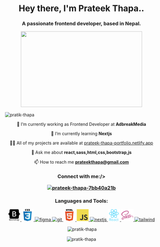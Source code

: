 <h1 align="center">Hey there, I'm Prateek Thapa..</h1>
<h3 align="center">A passionate frontend developer, based in Nepal.</h3>

<div align="center">
<img src="https://media2.giphy.com/media/QNFhOolVeCzPQ2Mx85/giphy.gif" height="250" width="400"
</div> 

<p align="left"> <img src="https://komarev.com/ghpvc/?username=pratik-thapa&label=Profile%20views&color=0e75b6&style=flat" alt="pratik-thapa" /> </p>

🔭 I’m currently working as Frontend Developer at **AdbreakMedia**

🌱 I’m currently learning **Nextjs**

👨‍💻 All of my projects are available at [prateek-thapa-portfolio.netlify.app](prateek-thapa-portfolio.netlify.app)

💬 Ask me about **react,sass,html,css,bootstrap,js**

📫 How to reach me **prateekthapa@gmail.com**

<h3 align="center">Connect with me:/>
<p align="center">
<a href="https://linkedin.com/in/prateek-thapa-7bb40a21b" target="blank"><img align="center" src="https://raw.githubusercontent.com/rahuldkjain/github-profile-readme-generator/master/src/images/icons/Social/linked-in-alt.svg" alt="prateek-thapa-7bb40a21b" height="30" width="40" /></a>
</p>

<h3 align="center">Languages and Tools:</h3>
<p align="center"> <a href="https://getbootstrap.com" target="_blank" rel="noreferrer"> <img src="https://raw.githubusercontent.com/devicons/devicon/master/icons/bootstrap/bootstrap-plain-wordmark.svg" alt="bootstrap" width="40" height="40"/> </a> <a href="https://www.w3schools.com/css/" target="_blank" rel="noreferrer"> <img src="https://raw.githubusercontent.com/devicons/devicon/master/icons/css3/css3-original-wordmark.svg" alt="css3" width="40" height="40"/> </a> <a href="https://www.figma.com/" target="_blank" rel="noreferrer"> <img src="https://www.vectorlogo.zone/logos/figma/figma-icon.svg" alt="figma" width="40" height="40"/> </a> <a href="https://git-scm.com/" target="_blank" rel="noreferrer"> <img src="https://www.vectorlogo.zone/logos/git-scm/git-scm-icon.svg" alt="git" width="40" height="40"/> </a> <a href="https://www.w3.org/html/" target="_blank" rel="noreferrer"> <img src="https://raw.githubusercontent.com/devicons/devicon/master/icons/html5/html5-original-wordmark.svg" alt="html5" width="40" height="40"/> </a> <a href="https://developer.mozilla.org/en-US/docs/Web/JavaScript" target="_blank" rel="noreferrer"> <img src="https://raw.githubusercontent.com/devicons/devicon/master/icons/javascript/javascript-original.svg" alt="javascript" width="40" height="40"/> </a> <a href="https://nextjs.org/" target="_blank" rel="noreferrer"> <img src="https://cdn.worldvectorlogo.com/logos/nextjs-2.svg" alt="nextjs" width="40" height="40"/> </a> <a href="https://reactjs.org/" target="_blank" rel="noreferrer"> <img src="https://raw.githubusercontent.com/devicons/devicon/master/icons/react/react-original-wordmark.svg" alt="react" width="40" height="40"/> </a> <a href="https://sass-lang.com" target="_blank" rel="noreferrer"> <img src="https://raw.githubusercontent.com/devicons/devicon/master/icons/sass/sass-original.svg" alt="sass" width="40" height="40"/> </a> <a href="https://tailwindcss.com/" target="_blank" rel="noreferrer"> <img src="https://www.vectorlogo.zone/logos/tailwindcss/tailwindcss-icon.svg" alt="tailwind" width="40" height="40"/> </a> </p>

<p>&nbsp;<img align="center" src="https://github-readme-stats.vercel.app/api?username=pratik-thapa&show_icons=true&locale=en" alt="pratik-thapa" /></p>

<p><img align="center" src="https://github-readme-streak-stats.herokuapp.com/?user=pratik-thapa&" alt="pratik-thapa" /></p>
